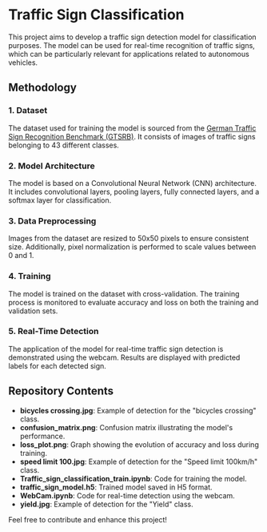 # Traffic Sign Classification

This project aims to develop a traffic sign detection model for classification purposes. The model can be used for real-time recognition of traffic signs, which can be particularly relevant for applications related to autonomous vehicles.

## Methodology

### 1. Dataset
The dataset used for training the model is sourced from the [German Traffic Sign Recognition Benchmark (GTSRB)](https://www.kaggle.com/meowmeowmeowmeowmeow/gtsrb-german-traffic-sign). It consists of images of traffic signs belonging to 43 different classes.

### 2. Model Architecture
The model is based on a Convolutional Neural Network (CNN) architecture. It includes convolutional layers, pooling layers, fully connected layers, and a softmax layer for classification.

### 3. Data Preprocessing
Images from the dataset are resized to 50x50 pixels to ensure consistent size. Additionally, pixel normalization is performed to scale values between 0 and 1.

### 4. Training
The model is trained on the dataset with cross-validation. The training process is monitored to evaluate accuracy and loss on both the training and validation sets.

### 5. Real-Time Detection
The application of the model for real-time traffic sign detection is demonstrated using the webcam. Results are displayed with predicted labels for each detected sign.

## Repository Contents

- **bicycles crossing.jpg**: Example of detection for the "bicycles crossing" class.
- **confusion_matrix.png**: Confusion matrix illustrating the model's performance.
- **loss_plot.png**: Graph showing the evolution of accuracy and loss during training.
- **speed limit 100.jpg**: Example of detection for the "Speed limit 100km/h" class.
- **Traffic_sign_classification_train.ipynb**: Code for training the model.
- **traffic_sign_model.h5**: Trained model saved in H5 format.
- **WebCam.ipynb**: Code for real-time detection using the webcam.
- **yield.jpg**: Example of detection for the "Yield" class.


Feel free to contribute and enhance this project!

